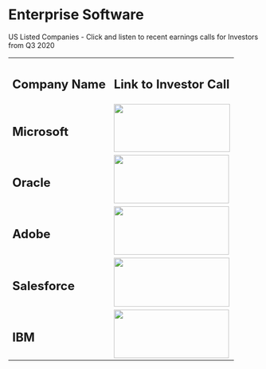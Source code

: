 <div class="list-group">
  <h1 id="h_01J08W5E1JPPPGW0G5TPAW34BF">
    <a class="list-group-item list-group-item-action">Enterprise Software</a>
  </h1>
  <p>
    US Listed Companies - Click and listen to recent earnings calls for Investors from Q3 2020
  </p>
  <table>
    <tbody>
      <tr>
        <th>
          <h2 id="h_01J08W5E1J835BJ5FVGYT9NEKD">Company Name</h2>
        </th>
        <th>
          <h2 id="h_01J08W5E1JVVS4XZASTHDK9H32">Link to Investor Call</h2>
        </th>
      </tr>
      <tr>
        <td>
          <h2 id="h_01J08W5E1JXFFHBTWXTMCNC4N8">Microsoft</h2>
        </td>
        <td>
          <a href="https://all-jp-1.s3-ap-northeast-1.amazonaws.com/audio/audio/Q2_2020_Demo/microsoft_q3_2020.mp3"><img src="https://all-jp-1.s3-ap-northeast-1.amazonaws.com/img/logos/cos/6.2.6+img/key_pad/keypad/microsoft_key.svg" width="233" height="96"></a>
        </td>
      </tr>
      <tr>
        <td>
          <h2 id="h_01J08W5E1J8HFYJ3QY1F6C4BS9">Oracle</h2>
        </td>
        <td>
          <a href="https://all-jp-1.s3-ap-northeast-1.amazonaws.com/audio/audio/Q2_2020_Demo/oracle_q4_FY2020.mp3"><img src="https://all-jp-1.s3-ap-northeast-1.amazonaws.com/img/logos/cos/6.2.6+img/key_pad/keypad/oracle_key.svg" width="231" height="97"></a>
        </td>
      </tr>
      <tr>
        <td>
          <h2 id="h_01J08W5E1JQ398EQYSFV1QVVRP">Adobe</h2>
        </td>
        <td>
          <a class="list-group-item list-group-item-action active" href="https://all-jp-1.s3-ap-northeast-1.amazonaws.com/audio/audio/Q2_2020_Demo/adobe_q2_2020.mp3"><img src="https://all-jp-1.s3-ap-northeast-1.amazonaws.com/img/logos/cos/6.2.6+img/key_pad/keypad/adobe_309_130_1.svg" width="231" height="97"></a>
        </td>
      </tr>
      <tr>
        <td>
          <h2 id="h_01J08W5E1JT42TDCA1NF172FJD">Salesforce</h2>
        </td>
        <td>
          <a href="https://all-jp-1.s3-ap-northeast-1.amazonaws.com/audio/Q2_2020_Demo/salesforce_Q1_2021.mp3"><img src="https://all-jp-1.s3-ap-northeast-1.amazonaws.com/img/logos/cos/6.2.6+img/key_pad/keypad/salesforce_key.svg" width="232" height="98"></a>
        </td>
      </tr>
      <tr>
        <td>
          <h2 id="h_01J08W5E1JZ3FS7ZDY6HF0SHN9">IBM</h2>
        </td>
        <td>
          <a href="https://all-jp-1.s3-ap-northeast-1.amazonaws.com/audio/Q2_2020_Demo/ibm-1Q20-earnings.mp3"><img src="https://all-jp-1.s3-ap-northeast-1.amazonaws.com/img/logos/cos/6.2.6+img/key_pad/keypad/IBM_key.svg" width="231" height="97"></a>
        </td>
      </tr>
    </tbody>
  </table>
</div>
